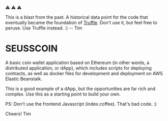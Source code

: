 :warning: :warning: :warning: 

This is a blast from the past. A historical data point for the code that eventually became the foundation of [Truffle](https://truffleframework.com). Don't use it, but feel free to peruse. Use Truffle instead. :) -- Tim

# SEUSSCOIN

A basic coin wallet application based on Ethereum (in other words, a distributed application, or dApp), which includes scripts for deploying contracts, as well as docker files for development and deployment on AWS Elastic Beanstalk.

This is a good example of a dApp, but the opportunities are far rich and complex. Use this as a starting point to build your own.

PS: Don't use the frontend Javascript (index.coffee). That's bad code. :)

Cheers!
Tim
